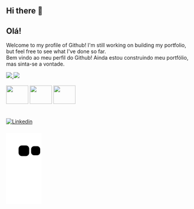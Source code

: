 ## Hi there 👋
## Olá!

Welcome to my profile of Github! I'm still working on building my portfolio, but feel free to see what I've done so far.  
Bem vindo ao meu perfil do Github! Ainda estou construindo meu portfólio, mas sinta-se a vontade.  

<div align="">
  <a href="https://github.com/capriles">
    <img height="145em" src="https://github-readme-stats.vercel.app/api?username=capriles&count_private=true&include_all_commits=true&show_icons=true&theme=dracula&hide_border=false&show_owner=true"/>
    <img height="145em" src="https://github-readme-stats.vercel.app/api/top-langs/?username=capriles&theme=dracula&hide_border=false&&layout=compact"/>
  </a>
</div>

<div style="display: inline_block"><br>
  
  <img align="center" height="50" width="60" src="https://cdn.jsdelivr.net/gh/devicons/devicon/icons/python/python-original.svg" />
          
  <img align="center" height="50" width="60" src="https://cdn.jsdelivr.net/gh/devicons/devicon/icons/mysql/mysql-original-wordmark.svg" />
 
   <img align="center" height="50" width="60" src="https://cdn.jsdelivr.net/gh/devicons/devicon@latest/icons/amazonwebservices/amazonwebservices-original-wordmark.svg" />

</div>

#

[![Linkedin](https://img.shields.io/badge/LinkedIn-0077B5?style=for-the-badge&logo=linkedin&logoColor=white)](https://www.linkedin.com/in/luana-capriles/)

###

 ![Snake animation](https://github.com/capriles/capriles/blob/output/github-contribution-grid-snake.svg)
